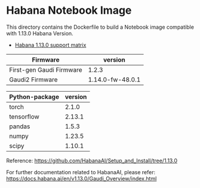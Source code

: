 # Habana Notebook Image
This directory contains the Dockerfile to build a Notebook image compatible with 1.13.0 Habana Version.

- [Habana 1.13.0 support matrix](https://docs.habana.ai/en/latest/Support_Matrix/Support_Matrix_v1.13.0.html#support-matrix-1-13-0)

| Firmware                 | version          |
| ------------------------ | ---------------- |
| First-gen Gaudi Firmware | 1.2.3            |
| Gaudi2 Firmware          | 1.14.0-fw-48.0.1 |


| Python-package | version |
| -------------- | ------- |
| torch          | 2.1.0   |
| tensorflow     | 2.13.1  |
| pandas         | 1.5.3   |
| numpy          | 1.23.5  |
| scipy          | 1.10.1  |

Reference:
https://github.com/HabanaAI/Setup_and_Install/tree/1.13.0

For further documentation related to HabanaAI, please refer:
https://docs.habana.ai/en/v1.13.0/Gaudi_Overview/index.html
